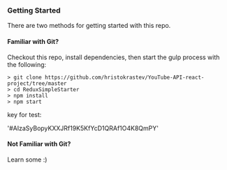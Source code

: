 ### Getting Started

There are two methods for getting started with this repo.

#### Familiar with Git?
Checkout this repo, install dependencies, then start the gulp process with the following:

```
> git clone https://github.com/hristokrastev/YouTube-API-react-project/tree/master
> cd ReduxSimpleStarter
> npm install
> npm start
```

key for test:

'#AIzaSyBopyKXXJRf19K5KfYcD1QRAf1O4K8QmPY'

#### Not Familiar with Git?
Learn some :)
